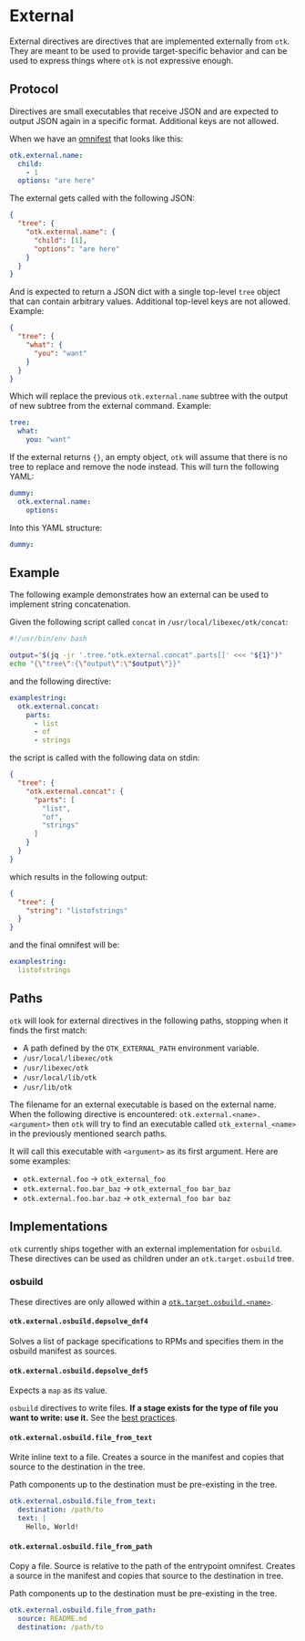 # External

External directives are directives that are implemented externally from `otk`.
They are meant to be used to provide target-specific behavior and can be used
to express things where `otk` is not expressive enough.

## Protocol

Directives are small executables that receive JSON and are expected to output
JSON again in a specific format. Additional keys are not allowed.

When we have an [omnifest](./index.md) that looks like this:

```yaml
otk.external.name:
  child:
    - 1
  options: "are here"
```

The external gets called with the following JSON:

```json
{
  "tree": {
    "otk.external.name": {
      "child": [1],
      "options": "are here"
    }
  }
}
```

And is expected to return a JSON dict with a single top-level `tree` object that can contain arbitrary values. Additional top-level keys are not allowed. Example:

```json
{
  "tree": {
    "what": {
      "you": "want"
    }
  }
}
```

Which will replace the previous `otk.external.name` subtree with the output of new subtree from the external command. Example:

```yaml
tree:
  what:
    you: "want"
```

If the external returns `{}`, an empty object, `otk` will assume that there is
no tree to replace and remove the node instead. This will turn the following
YAML:

```yaml
dummy:
  otk.external.name:
    options:
```

Into this YAML structure:

```yaml
dummy:
```

## Example

The following example demonstrates how an external can be used to implement string
concatenation.

Given the following script called `concat` in `/usr/local/libexec/otk/concat`:

```bash
#!/usr/bin/env bash

output="$(jq -jr '.tree."otk.external.concat".parts[]' <<< "${1}")"
echo "{\"tree\":{\"output\":\"$output\"}}"
```

and the following directive:

```yaml
examplestring:
  otk.external.concat:
    parts:
      - list
      - of
      - strings
```

the script is called with the following data on stdin:

```json
{
  "tree": {
    "otk.external.concat": {
      "parts": [
        "list",
        "of",
        "strings"
      ]
    }
  }
}
```

which results in the following output:

```json
{
  "tree": {
    "string": "listofstrings"
  }
}
```

and the final omnifest will be:

```yaml
examplestring:
  listofstrings
```

## Paths

`otk` will look for external directives in the following paths, stopping when
it finds the first match:

- A path defined by the `OTK_EXTERNAL_PATH` environment variable.
- `/usr/local/libexec/otk`
- `/usr/libexec/otk`
- `/usr/local/lib/otk`
- `/usr/lib/otk`

The filename for an external executable is based on the external name. When the
following directive is encountered: `otk.external.<name>.<argument>` then
`otk` will try to find an executable called `otk_external_<name>` in the previously
mentioned search paths.

It will call this executable with `<argument>` as its first argument. Here are
some examples:

- `otk.external.foo` -> `otk_external_foo`
- `otk.external.foo.bar_baz` -> `otk_external_foo bar_baz`
- `otk.external.foo.bar.baz` -> `otk_external_foo bar baz`

## Implementations

`otk` currently ships together with an external implementation for `osbuild`.
These directives can be used as children under an `otk.target.osbuild` tree.

### osbuild

These directives are only allowed within a [`otk.target.osbuild.<name>`](./01-directive.md#otktargetconsumername).

#### `otk.external.osbuild.depsolve_dnf4`

Solves a list of package specifications to RPMs and specifies them in the
osbuild manifest as sources.

#### `otk.external.osbuild.depsolve_dnf5`

Expects a `map` as its value.

`osbuild` directives to write files. **If a stage exists for the type of file
you want to write: use it.** See the [best practices](../04-best-practices.md).

#### `otk.external.osbuild.file_from_text`

Write inline text to a file. Creates a source in the manifest and copies that
source to the destination in the tree.

Path components up to the destination must be pre-existing in the tree.

```yaml
otk.external.osbuild.file_from_text:
  destination: /path/to
  text: |
    Hello, World!
```

#### `otk.external.osbuild.file_from_path`

Copy a file. Source is relative to the path of the entrypoint omnifest. Creates
a source in the manifest and copies that source to the destination in tree.

Path components up to the destination must be pre-existing in the tree.

```yaml
otk.external.osbuild.file_from_path:
  source: README.md
  destination: /path/to
```
